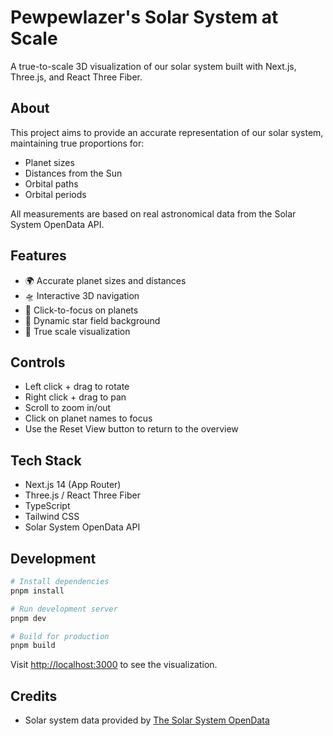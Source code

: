 # Pewpewlazer's Solar System at Scale

A true-to-scale 3D visualization of our solar system built with Next.js, Three.js, and React Three Fiber.

## About

This project aims to provide an accurate representation of our solar system, maintaining true proportions for:
- Planet sizes
- Distances from the Sun
- Orbital paths
- Orbital periods

All measurements are based on real astronomical data from the Solar System OpenData API.

## Features

- 🌍 Accurate planet sizes and distances
- 🛸 Interactive 3D navigation
- 🎯 Click-to-focus on planets
- 🌠 Dynamic star field background
- 📏 True scale visualization

## Controls

- Left click + drag to rotate
- Right click + drag to pan
- Scroll to zoom in/out
- Click on planet names to focus
- Use the Reset View button to return to the overview

## Tech Stack

- Next.js 14 (App Router)
- Three.js / React Three Fiber
- TypeScript
- Tailwind CSS
- Solar System OpenData API

## Development

```bash
# Install dependencies
pnpm install

# Run development server
pnpm dev

# Build for production
pnpm build
```

Visit [http://localhost:3000](http://localhost:3000) to see the visualization.

## Credits

- Solar system data provided by [The Solar System OpenData](https://api.le-systeme-solaire.net/)
